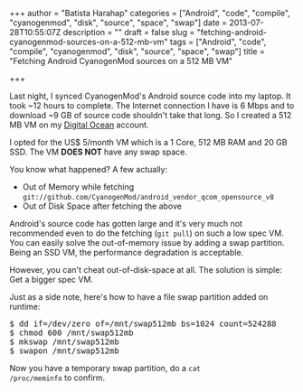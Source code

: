+++
author = "Batista Harahap"
categories = ["Android", "code", "compile", "cyanogenmod", "disk", "source", "space", "swap"]
date = 2013-07-28T10:55:07Z
description = ""
draft = false
slug = "fetching-android-cyanogenmod-sources-on-a-512-mb-vm"
tags = ["Android", "code", "compile", "cyanogenmod", "disk", "source", "space", "swap"]
title = "Fetching Android CyanogenMod sources on a 512 MB VM"

+++


Last night, I synced CyanogenMod's Android source code into my laptop. It took ~12 hours to complete. The Internet connection I have is 6 Mbps and to download ~9 GB of source code shouldn't take that long. So I created a 512 MB VM on my <a href="http://www.digitalocean.com" target="_blank">Digital Ocean</a> account.

I opted for the US$ 5/month VM which is a 1 Core, 512 MB RAM and 20 GB SSD. The VM <strong>DOES NOT</strong> have any swap space.

You know what happened? A few actually:
<ul>
	<li>Out of Memory while fetching <code>git://github.com/CyanogenMod/android_vendor_qcom_opensource_v8</code></li>
	<li>Out of Disk Space after fetching the above</li>
</ul>

Android's source code has gotten large and it's very much not recommended even to do the fetching (<code>git pull</code>) on such a low spec VM. You can easily solve the out-of-memory issue by adding a swap partition. Being an SSD VM, the performance degradation is acceptable.

However, you can't cheat out-of-disk-space at all. The solution is simple: Get a bigger spec VM.

Just as a side note, here's how to have a file swap partition added on runtime:
<pre lang="bash">
$ dd if=/dev/zero of=/mnt/swap512mb bs=1024 count=524288
$ chmod 600 /mnt/swap512mb
$ mkswap /mnt/swap512mb
$ swapon /mnt/swap512mb
</pre>

Now you have a temporary swap partition, do a <code>cat /proc/meminfo</code> to confirm.
